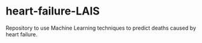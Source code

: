 # heart-failure-LAIS
Repository to use Machine Learning techniques to predict deaths caused by heart failure.
